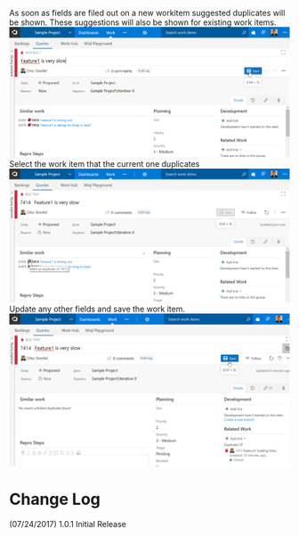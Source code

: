 As soon as fields are filed out on a new workitem suggested duplicates will be shown. These suggestions will also be shown for existing work items.  
![filing out workitem](img/filingBug.png)  
Select the work item that the current one duplicates  
![marking as duplicate](img/markDuplicate.png)  
Update any other fields and save the work item. 
![save work item](img/markedDuplicate.png)   

# Change Log
(07/24/2017) 1.0.1 Initial Release  
